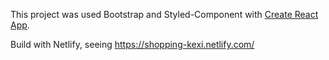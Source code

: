 This project was used Bootstrap and Styled-Component with [Create React App](https://github.com/facebook/create-react-app).

Build with Netlify, seeing https://shopping-kexi.netlify.com/
